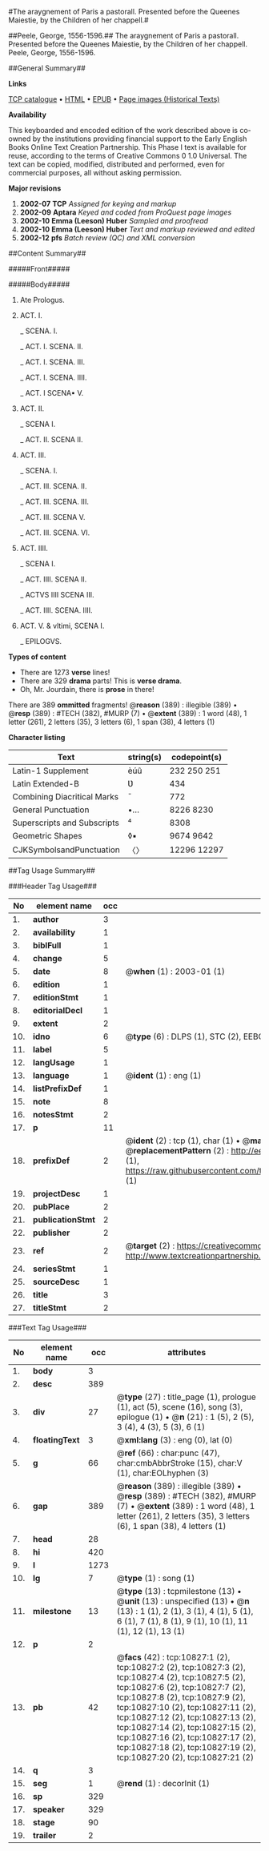 #The araygnement of Paris a pastorall. Presented before the Queenes Maiestie, by the Children of her chappell.#

##Peele, George, 1556-1596.##
The araygnement of Paris a pastorall. Presented before the Queenes Maiestie, by the Children of her chappell.
Peele, George, 1556-1596.

##General Summary##

**Links**

[TCP catalogue](http://www.ota.ox.ac.uk/tcp/)  • 
[HTML](http://tei.it.ox.ac.uk/tcp/Texts-HTML/free/A09/A09220.html)  • 
[EPUB](http://tei.it.ox.ac.uk/tcp/Texts-EPUB/free/A09/A09220.epub) • 
[Page images (Historical Texts)](https://data.historicaltexts.jisc.ac.uk/view?pubId=eebo-99845896e&pageId=eebo-99845896e-10827-1)

**Availability**

This keyboarded and encoded edition of the
	       work described above is co-owned by the institutions
	       providing financial support to the Early English Books
	       Online Text Creation Partnership. This Phase I text is
	       available for reuse, according to the terms of Creative
	       Commons 0 1.0 Universal. The text can be copied,
	       modified, distributed and performed, even for
	       commercial purposes, all without asking permission.

**Major revisions**

1. __2002-07__ __TCP__ *Assigned for keying and markup*
1. __2002-09__ __Aptara__ *Keyed and coded from ProQuest page images*
1. __2002-10__ __Emma (Leeson) Huber__ *Sampled and proofread*
1. __2002-10__ __Emma (Leeson) Huber__ *Text and markup reviewed and edited*
1. __2002-12__ __pfs__ *Batch review (QC) and XML conversion*

##Content Summary##

#####Front#####

#####Body#####

1. Ate Prologus.

1. ACT. I.

    _ SCENA. I.

    _ ACT. I.  SCENA. II.

    _ ACT. I. SCENA. III.

    _ ACT. I. SCENA. IIII.

    _ ACT. I SCENA▪ V.

1. ACT. II.

    _ SCENA I.

    _ ACT. II. SCENA II.

1. ACT. III.

    _ SCENA. I.

    _ ACT. III. SCENA. II.

    _ ACT. III. SCENA. III.

    _ ACT. III. SCENA V.

    _ ACT. III. SCENA. VI.

1. ACT. IIII.

    _ SCENA I.

    _ ACT. IIII. SCENA II.

    _ ACTVS IIII SCENA III.

    _ ACT. IIII. SCENA. IIII.

1. ACT. V. & vltimi, SCENA I.

    _ EPILOGVS.

**Types of content**

  * There are 1273 **verse** lines!
  * There are 329 **drama** parts! This is **verse drama**.
  * Oh, Mr. Jourdain, there is **prose** in there!

There are 389 **ommitted** fragments! 
 @__reason__ (389) : illegible (389)  •  @__resp__ (389) : #TECH (382), #MURP (7)  •  @__extent__ (389) : 1 word (48), 1 letter (261), 2 letters (35), 3 letters (6), 1 span (38), 4 letters (1)

**Character listing**


|Text|string(s)|codepoint(s)|
|---|---|---|
|Latin-1 Supplement|èúû|232 250 251|
|Latin Extended-B|Ʋ|434|
|Combining             Diacritical Marks|̄|772|
|General Punctuation|•…|8226 8230|
|Superscripts             and Subscripts|⁴|8308|
|Geometric Shapes|◊▪|9674 9642|
|CJKSymbolsandPunctuation|〈〉|12296 12297|

##Tag Usage Summary##

###Header Tag Usage###

|No|element name|occ|attributes|
|---|---|---|---|
|1.|__author__|3||
|2.|__availability__|1||
|3.|__biblFull__|1||
|4.|__change__|5||
|5.|__date__|8| @__when__ (1) : 2003-01 (1)|
|6.|__edition__|1||
|7.|__editionStmt__|1||
|8.|__editorialDecl__|1||
|9.|__extent__|2||
|10.|__idno__|6| @__type__ (6) : DLPS (1), STC (2), EEBO-CITATION (1), PROQUEST (1), VID (1)|
|11.|__label__|5||
|12.|__langUsage__|1||
|13.|__language__|1| @__ident__ (1) : eng (1)|
|14.|__listPrefixDef__|1||
|15.|__note__|8||
|16.|__notesStmt__|2||
|17.|__p__|11||
|18.|__prefixDef__|2| @__ident__ (2) : tcp (1), char (1)  •  @__matchPattern__ (2) : ([0-9\-]+):([0-9IVX]+) (1), (.+) (1)  •  @__replacementPattern__ (2) : http://eebo.chadwyck.com/downloadtiff?vid=$1&page=$2 (1), https://raw.githubusercontent.com/textcreationpartnership/Texts/master/tcpchars.xml#$1 (1)|
|19.|__projectDesc__|1||
|20.|__pubPlace__|2||
|21.|__publicationStmt__|2||
|22.|__publisher__|2||
|23.|__ref__|2| @__target__ (2) : https://creativecommons.org/publicdomain/zero/1.0/ (1), http://www.textcreationpartnership.org/docs/. (1)|
|24.|__seriesStmt__|1||
|25.|__sourceDesc__|1||
|26.|__title__|3||
|27.|__titleStmt__|2||


###Text Tag Usage###

|No|element name|occ|attributes|
|---|---|---|---|
|1.|__body__|3||
|2.|__desc__|389||
|3.|__div__|27| @__type__ (27) : title_page (1), prologue (1), act (5), scene (16), song (3), epilogue (1)  •  @__n__ (21) : 1 (5), 2 (5), 3 (4), 4 (3), 5 (3), 6 (1)|
|4.|__floatingText__|3| @__xml:lang__ (3) : eng (0), lat (0)|
|5.|__g__|66| @__ref__ (66) : char:punc (47), char:cmbAbbrStroke (15), char:V (1), char:EOLhyphen (3)|
|6.|__gap__|389| @__reason__ (389) : illegible (389)  •  @__resp__ (389) : #TECH (382), #MURP (7)  •  @__extent__ (389) : 1 word (48), 1 letter (261), 2 letters (35), 3 letters (6), 1 span (38), 4 letters (1)|
|7.|__head__|28||
|8.|__hi__|420||
|9.|__l__|1273||
|10.|__lg__|7| @__type__ (1) : song (1)|
|11.|__milestone__|13| @__type__ (13) : tcpmilestone (13)  •  @__unit__ (13) : unspecified (13)  •  @__n__ (13) : 1 (1), 2 (1), 3 (1), 4 (1), 5 (1), 6 (1), 7 (1), 8 (1), 9 (1), 10 (1), 11 (1), 12 (1), 13 (1)|
|12.|__p__|2||
|13.|__pb__|42| @__facs__ (42) : tcp:10827:1 (2), tcp:10827:2 (2), tcp:10827:3 (2), tcp:10827:4 (2), tcp:10827:5 (2), tcp:10827:6 (2), tcp:10827:7 (2), tcp:10827:8 (2), tcp:10827:9 (2), tcp:10827:10 (2), tcp:10827:11 (2), tcp:10827:12 (2), tcp:10827:13 (2), tcp:10827:14 (2), tcp:10827:15 (2), tcp:10827:16 (2), tcp:10827:17 (2), tcp:10827:18 (2), tcp:10827:19 (2), tcp:10827:20 (2), tcp:10827:21 (2)|
|14.|__q__|3||
|15.|__seg__|1| @__rend__ (1) : decorInit (1)|
|16.|__sp__|329||
|17.|__speaker__|329||
|18.|__stage__|90||
|19.|__trailer__|2||
